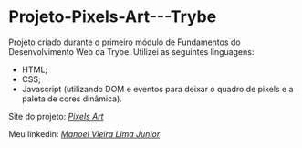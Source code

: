 # Projeto-Pixels-Art---Trybe


Projeto criado durante o primeiro módulo de Fundamentos do Desenvolvimento Web da Trybe.
Utilizei as seguintes linguagens:
- HTML;
- CSS;
- Javascript (utilizando DOM e eventos para deixar o quadro de pixels e a paleta de cores dinâmica).


Site do projeto: _[Pixels Art](https://manoelvlima.github.io/Projeto-Pixels-Art---Trybe/)_

Meu linkedin: _[Manoel Vieira Lima Junior](https://www.linkedin.com/in/manoel-vieira-lima-junior-589838127/)_

